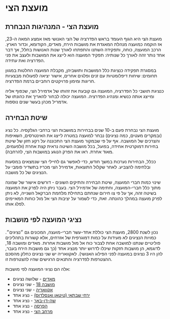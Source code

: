 # מועצת הצי

## מועצת הצי - המנהיגות הנבחרת

מועצת הצי היא הגוף העומד בראש הפדרציה של הצי האנושי מאז אמצע המאה ה-23, אז הוקמה כמועצה מנהלת המאגדת את מושבות הירח,
מאדים, הקודומא, וכדור הארץ. הרכב המועצה, כוחה, ותפקידה השתנו והתפתחו לאורך שנות האנושות בחלל, אך דבר אחד נותר זהה לאורך כל
שנותיה: תפקיד המועצה הוא לייצג את המושבות ולעצב את פני הפדרציה ואת עתידה.

במסגרת תפקידה כנציגת כלל המושבות ותושביהן, מקבלת המועצה החלטות במגוון תחומים: שיחות דיפלומטיות עם זנים ופלגים אחרים,
אישור יציאה לפעולות מבצעיות חריגות ומימון פרויקטים רוחביים ברמת הפדרציה.

כנציגת תושבי כל הפדרציה, המועצה גם קובעת את זהותו של אדמירל הצי, שכפוף אליה ומייצג אותה כנשיא ומנהיג הפדרציה. המועצה יכולה
לבחור להאריך את כהונתו של אדמריל מכהן בעשר שנים נוספות.

## שיטת הבחירה

מועצת הצי נבחרת פעם ב-10 שנים בבחירות במושבות הצי ברחבי הגלקסיה. כל נציג (ובמקרים מעטים, כמה נציגים) נבחר למועצה במטרה
לייצג את האינטרסים, השאיפות והצרכים של המושבה. אף על פי שבמקור מועצת הצי התכוננה על רקע חזון של שיטת בחירות דמוקרטית
אחידה, בפועל, בכל מושבה השיטה נראית קצת אחרת (ולפעמים, מאוד אחרת. ראו את הפרק הנוגע במושבות הצי, להרחבה).

ככלל, הבחירות נערכות במשך חודש, כדי לאפשר גם לחיילי הצי שנמצאים במסעות ובלחימה להצביע. לאחר שקלול התוצאות, אדמירל
הצי מכריז בתשדיר פומבי על הנציגים של כל מושבה.

שינוי כמות חברי המועצה, שיטת הבחירה והתיקים השונים - דורשים אישור של שמונה מתוך כלל חברי-המועצה, וחתימה של אדמירל הצי.
בעבר ניתן היה לפרק את המועצה בשיטה זהה, אך על פי צו חירום שנחתם בתחילת מלחמת הברקאל השנייה, לא ניתן לפרק מועצה במהלך
כהונתה. זאת, כדי לשמור על יציבות הצי אל מול כוחות המאיימים לפלג אותו.

## נציגי המועצה לפי מושבות

נכון לשנת 2800, מועצת הצי כוללת אחד-עשר חברי-מועצה, המכונים גם ״נציגים״. כמויות הנציגים לא מעידות על כמות דמוגרפית של אזרחים,
אלא קשורות בתהליכים פוליטיים שנתנו למושבה אחת לצבור כוח אל מול מושבות אחרות. מאדים ומושבה 18, לדוגמא, הן מושבות חזקות שיכלו
לדרוש יותר מנציג אחד (כך גם מושבות הירח בעבר, להן היו 3 נציגים במועצה לפני הפילוג האנושי). לאקוואריה יש שני נציגים כחלק מהסכם
ההצטרפות לפדרציה והתנאים הרגישים שהיו להצטרפות זו.

אלה הם נציגי המועצה לפי מושבות:

* [מאדים](../מושבות%20הצי/01-mars.md) - שלושה נציגים
* [מושבה 18](../מושבות%20הצי/02-colony-18.md) - שני נציגים
* [אקוואריה](../מושבות%20הצי/05-aquaria.md) - שני נציגים
* [ירחי שבתאי (טיטאן ואנסלדוס)](../מושבות%20הצי/03-saturn-moons.md) - נציג אחד
* [שה-דן-באך](../מושבות%20הצי/06-sha-den-bach.md) - נציג אחד
* [הפרסה](../מושבות%20הצי/04-the-horseshoe.md) - נציג אחד
* [מרחב הצי](../מושבות%20הצי/07-fleet-space-colonies.md) - נציג אחד
